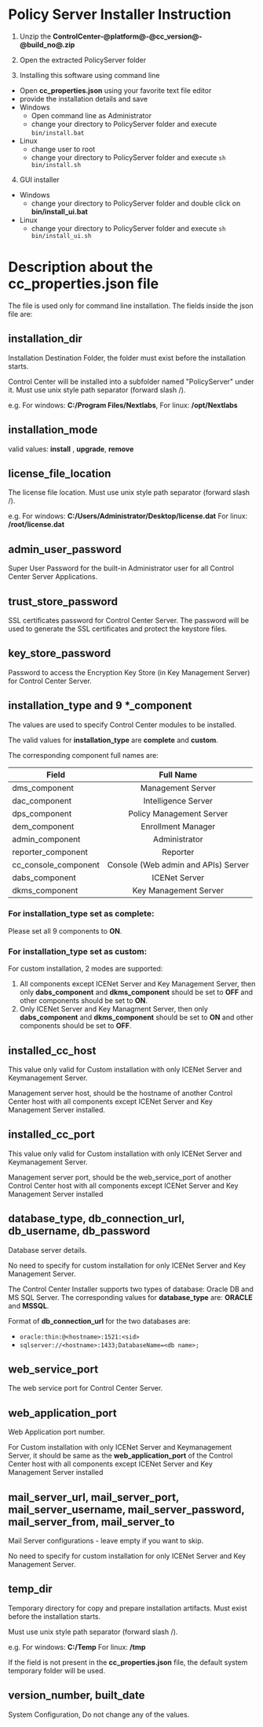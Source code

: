 # Policy Server Installer Instruction

1. Unzip the **ControlCenter-@platform@-@cc_version@-@build_no@.zip**
2. Open the extracted PolicyServer folder

3. Installing this software using command line
  - Open **cc_properties.json** using your favorite text file editor
  - provide the installation details and save
  - Windows
    - Open command line as Administrator
    - change your directory to PolicyServer folder and execute
        `bin/install.bat`
  - Linux
      - change user to root
      - change your directory to PolicyServer folder and execute
        `sh bin/install.sh`

4. GUI installer
  - Windows
    - change your directory to PolicyServer folder and double click on **bin/install_ui.bat**
  - Linux
    - change your directory to PolicyServer folder and execute
        `sh bin/install_ui.sh`

# Description about the cc_properties.json file

The file is used only for command line installation. The fields inside the json file are:

## installation_dir

Installation Destination Folder, the folder must exist before the installation starts.

Control Center will be installed into a subfolder named "PolicyServer" under it. Must use unix style path separator (forward slash /).

e.g.  For windows: **C:/Program Files/Nextlabs**, For linux: **/opt/Nextlabs**

## installation_mode

valid values: **install** , **upgrade**, **remove**

## license_file_location

The license file location. Must use unix style path separator (forward slash /).

e.g.  For windows: **C:/Users/Administrator/Desktop/license.dat**  For linux: **/root/license.dat**

## admin_user_password

Super User Password for the built-in Administrator user for all Control Center Server Applications.

## trust_store_password

SSL certificates password for Control Center Server. The password will be used to generate the SSL certificates and protect the keystore files.

## key_store_password

Password to access the Encryption Key Store (in Key Management Server) for Control Center Server.

## installation_type and 9 *_component

The values are used to specify Control Center modules to be installed.

The valid values for **installation_type** are **complete** and **custom**. 

The corresponding component full names are:

| Field                | Full Name                           |
| ---------------------|:-----------------------------------:|
| dms_component        | Management Server                   |
| dac_component        | Intelligence Server                 |
| dps_component        | Policy Management Server            |
| dem_component        | Enrollment Manager                  |
| admin_component      | Administrator                       |
| reporter_component   | Reporter                            |
| cc_console_component | Console (Web admin and APIs) Server |
| dabs_component       | ICENet Server                       |
| dkms_component       | Key Management Server               |

### For installation_type set as complete:

Please set all 9 components to **ON**.

### For installation_type set as custom:

For custom installation, 2 modes are supported:

1. All components except ICENet Server and Key Management Server, then only **dabs_component** and **dkms_component** should be set to **OFF** and other components should be set to **ON**.
2. Only ICENet Server and Key Managment Server, then only **dabs_component** and **dkms_component** should be set to **ON** and other components should be set to **OFF**.

## installed_cc_host

This value only valid for Custom installation with only ICENet Server and Keymanagement Server.

Management server host, should be the hostname of another Control Center host with all components except ICENet Server and Key Management Server installed.

## installed_cc_port

This value only valid for Custom installation with only ICENet Server and Keymanagement Server.

Management server port, should be the web_service_port of another Control Center host with all components except ICENet Server and Key Management Server installed

## database_type, db_connection_url, db_username, db_password

Database server details.

No need to specify for custom installation for only ICENet Server and Key Management Server.

The Control Center Installer supports two types of database: Oracle DB and MS SQL Server. The corresponding values for **database_type** are: **ORACLE** and **MSSQL**.

Format of **db_connection_url** for the two databases are:

* `oracle:thin:@<hostname>:1521:<sid>`
* `sqlserver://<hostname>:1433;DatabaseName=<db name>;`

## web_service_port

The web service port for Control Center Server.

## web_application_port

Web Application port number.

For Custom installation with only ICENet Server and Keymanagement Server, it should be same as the **web_application_port** of the Control Center host with all components except ICENet Server and Key Management Server installed

## mail_server_url, mail_server_port, mail_server_username, mail_server_password, mail_server_from, mail_server_to

Mail Server configurations - leave empty if you want to skip.

No need to specify for custom installation for only ICENet Server and Key Management Server.

## temp_dir

Temporary directory for copy and prepare installation artifacts. Must exist before the installation starts. 

Must use unix style path separator (forward slash /).

e.g.  For windows: **C:/Temp**  For linux: **/tmp**

If the field is not present in the **cc_properties.json** file, the default system temporary folder will be used.

## version_number, built_date

System Configuration, Do not change any of the values.

